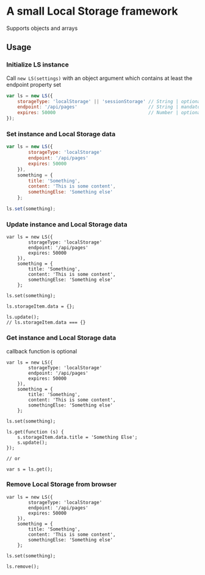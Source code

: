 # A small Local Storage framework

Supports objects and arrays
 
## Usage

### Initialize LS instance

Call `new LS(settings)` with an object argument which contains at least the endpoint
property set

```javascript
var ls = new LS({
    storageType: 'localStorage' || 'sessionStorage' // String | optional | default 'localStorage'
    endpoint: '/api/pages'                          // String | mandatory | default undefined
    expires: 50000                                  // Number | optional | milliseconds | default undefined
});
```

### Set instance and Local Storage data

```javascript
var ls = new LS({
        storageType: 'localStorage'
        endpoint: '/api/pages'
        expires: 50000
    }),
    something = {
        title: 'Something',
        content: 'This is some content',
        somethingElse: 'Something else'
    };

ls.set(something);
```

### Update instance and Local Storage data

    var ls = new LS({
            storageType: 'localStorage'
            endpoint: '/api/pages'
            expires: 50000
        }),
        something = {
            title: 'Something',
            content: 'This is some content',
            somethingElse: 'Something else'
        };
    
    ls.set(something);
    
    ls.storageItem.data = {};
    
    ls.update();
    // ls.storageItem.data === {}

### Get instance and Local Storage data

callback function is optional

    var ls = new LS({
            storageType: 'localStorage'
            endpoint: '/api/pages'
            expires: 50000
        }),
        something = {
            title: 'Something',
            content: 'This is some content',
            somethingElse: 'Something else'
        };
    
    ls.set(something);
    
    ls.get(function (s) {
        s.storageItem.data.title = 'Something Else';
        s.update();
    });
    
    // or
    
    var s = ls.get();
    
### Remove Local Storage from browser

    var ls = new LS({
            storageType: 'localStorage'
            endpoint: '/api/pages'
            expires: 50000
        }),
        something = {
            title: 'Something',
            content: 'This is some content',
            somethingElse: 'Something else'
        };
    
    ls.set(something);
    
    ls.remove();
